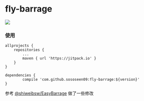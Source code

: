 # fly-barrage
[![](https://jitpack.io/v/sososeen09/fly-barrage.svg)](https://jitpack.io/#sososeen09/fly-barrage)

### 使用


```
allprojects {
	repositories {
		...
		maven { url 'https://jitpack.io' }
	}
}
```

```
dependencies {
        compile 'com.github.sososeen09:fly-barrage:${version}'
}
```

参考 [@shiweibsw/EasyBarrage](https://github.com/shiweibsw/EasyBarrage) 做了一些修改